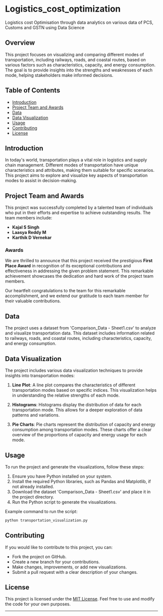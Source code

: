 # Logistics_cost_optimization
Logistics cost Optimisation through data analytics on various data of PCS, Customs and GSTN using Data Science

## Overview

This project focuses on visualizing and comparing different modes of transportation, including railways, roads, and coastal routes, based on various factors such as characteristics, capacity, and energy consumption. The goal is to provide insights into the strengths and weaknesses of each mode, helping stakeholders make informed decisions.

## Table of Contents

- [Introduction](#introduction)
- [Project Team and Awards](#project-team-and-awards)
- [Data](#data)
- [Data Visualization](#data-visualization)
- [Usage](#usage)
- [Contributing](#contributing)
- [License](#license)

## Introduction

In today's world, transportation plays a vital role in logistics and supply chain management. Different modes of transportation have unique characteristics and attributes, making them suitable for specific scenarios. This project aims to explore and visualize key aspects of transportation modes to assist in decision-making.

## Project Team and Awards

This project was successfully completed by a talented team of individuals who put in their efforts and expertise to achieve outstanding results. The team members include:

- **Kajal S Singh**
- **Laasya Reddy M**
- **Karthik D Vernekar**

### Awards

We are thrilled to announce that this project received the prestigious **First Place Award** in recognition of its exceptional contributions and effectiveness in addressing the given problem statement. This remarkable achievement showcases the dedication and hard work of the project team members.

Our heartfelt congratulations to the team for this remarkable accomplishment, and we extend our gratitude to each team member for their valuable contributions.

## Data

The project uses a dataset from 'Comparison_Data - Sheet1.csv' to analyze and visualize transportation data. This dataset includes information related to railways, roads, and coastal routes, including characteristics, capacity, and energy consumption.

## Data Visualization

The project includes various data visualization techniques to provide insights into transportation modes:

1. **Line Plot**: A line plot compares the characteristics of different transportation modes based on specific indices. This visualization helps in understanding the relative strengths of each mode.

2. **Histograms**: Histograms display the distribution of data for each transportation mode. This allows for a deeper exploration of data patterns and variations.

3. **Pie Charts**: Pie charts represent the distribution of capacity and energy consumption among transportation modes. These charts offer a clear overview of the proportions of capacity and energy usage for each mode.

## Usage

To run the project and generate the visualizations, follow these steps:

1. Ensure you have Python installed on your system.
2. Install the required Python libraries, such as Pandas and Matplotlib, if not already installed.
3. Download the dataset 'Comparison_Data - Sheet1.csv' and place it in the project directory.
4. Run the Python script to generate the visualizations.

Example command to run the script:
```bash
python transportation_visualization.py
```

## Contributing

If you would like to contribute to this project, you can:

- Fork the project on GitHub.
- Create a new branch for your contributions.
- Make changes, improvements, or add new visualizations.
- Submit a pull request with a clear description of your changes.

## License

This project is licensed under the [MIT License](LICENSE). Feel free to use and modify the code for your own purposes.

---

